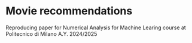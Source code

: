 # Movie recommendations

Reproducing paper for Numerical Analysis for Machine Learing course at Politecnico di Milano A.Y. 2024/2025